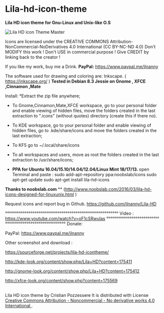# Lila-hd-icon-theme

<b>Lila HD icon theme for Gnu-Linux and Unix-like O.S</b>

<img src="https://github.com/ilnanny/Lila-hd-icon-theme/blob/master/Lila%20hd%20icon%20theme.png?raw=true" alt="Lila HD icon Theme Master">


Icons are licensed under the CREATIVE COMMONS
Attribution-NonCommercial-NoDerivatives 4.0
International (CC BY-NC-ND 4.0)
Don't MODIFY this work !
Don't USE in commercial purpose !
Give CREDIT by linking back to the creator !

If you like my work, buy me a Drink.
<b>PayPal:</b>
https://www.paypal.me/ilnanny

The software used for drawing and coloring are: Inkscape. ( https://inkscape.org/ )
<b>Tested in Debian 8.3 Jessie on Gnome , XFCE ,Cinnamon ,Mate</b>


Install:
  °Extract the zip file anywhere;

- To Gnome,Cinnamon,Mate,XFCE workspace, go to your personal folder and enable viewing of hidden files, move the folders created in the last extraction to ".icons" (without quotes) directory (create this if there no).

- To KDE workspace, go to your personal folder and enable viewing of hidden files, go to .kde/share/icons and move the folders created in the last extraction;

- To KF5    go to  ~/.local/share/icons

- To all workspaces and users, move as root the folders created in the last extraction to /usr/share/icons;

- <b>PPA for  Ubuntu 16.04/15.10/14.04/12.04/Linux Mint 18/17/13. </b> open Terminal and paste :
    sudo add-apt-repository ppa:noobslab/icons
    sudo apt-get update
    sudo apt-get install lila-hd-icons

<b>Thanks to noobslab.com</b> ** (http://www.noobslab.com/2016/03/lila-hd-icons-designed-for-linuxunix.html )

Request icons and report bug  in Github.
https://github.com/ilnanny/Lila-HD

°°°°°°°°°°°°°°°°°°°°°°°°°°°°°°°°°°°°°°°°°°°°°°°°°°°°°°°°°°
Video : https://www.youtube.com/watch?v=oF1cSRwulas
°°°°°°°°°°°°°°°°°°°°°°°°°°°°°°°°°°°°°°°°°°°°°°°°°°°°°°°°°°
Donate:

PayPal:
https://www.paypal.me/ilnanny

Other screenshot and download :

https://sourceforge.net/projects/lila-hd-icontheme/

http://kde-look.org/content/show.php/Lila+HD?content=175411

http://gnome-look.org/content/show.php/Lila+HD?content=175412

http://xfce-look.org/content/show.php?content=175569



<a rel="license" href="http://creativecommons.org/licenses/by-nc-nd/4.0/"></a><br><span xmlns:dct="http://purl.org/dc/terms/" property="dct:title">Lila HD icon theme</span> by <span xmlns:cc="http://creativecommons.org/ns#" property="cc:attributionName">Cristian Pozzessere</span> 
It is distributed with License <a rel="license" href="http://creativecommons.org/licenses/by-nc-nd/4.0/">
</a>
<a rel="license" href="http://creativecommons.org/licenses/by-nc-nd/4.0/"></a>
<a rel="license" href="http://creativecommons.org/licenses/by-nc-nd/4.0/">Creative Commons Attribution - Noncommercial - No derivative works 4.0 International
</a>.
